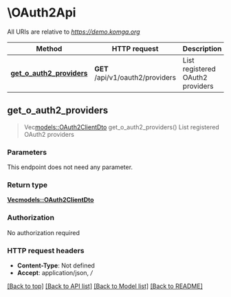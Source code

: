 # \OAuth2Api

All URIs are relative to *https://demo.komga.org*

Method | HTTP request | Description
------------- | ------------- | -------------
[**get_o_auth2_providers**](OAuth2Api.md#get_o_auth2_providers) | **GET** /api/v1/oauth2/providers | List registered OAuth2 providers



## get_o_auth2_providers

> Vec<models::OAuth2ClientDto> get_o_auth2_providers()
List registered OAuth2 providers

### Parameters

This endpoint does not need any parameter.

### Return type

[**Vec<models::OAuth2ClientDto>**](OAuth2ClientDto.md)

### Authorization

No authorization required

### HTTP request headers

- **Content-Type**: Not defined
- **Accept**: application/json, */*

[[Back to top]](#) [[Back to API list]](../README.md#documentation-for-api-endpoints) [[Back to Model list]](../README.md#documentation-for-models) [[Back to README]](../README.md)

